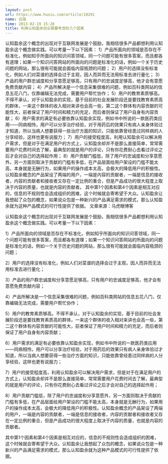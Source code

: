 ```yaml
---
layout: post
url: https://www.huxiu.com/article/10291
name: 云瑞
time: 2013-02-19 15:28
title: 利用认知盈余创业需要考虑的几个因素
---
```

认知盈余这个概念的出现对于互联网发展是个鼓励，我相信很多产品都想利用认知盈余这个概念做实践。可以考量一下以下因素： 1）产品所面向的领域是否存在不标准化，例如知乎所面向的知识问答领域，同一个问题可能有很多答案，而且都各有道理；如果一个知识问答网站的所面向的问题是标准化的话，例如一个关于历史问题的网站，那么很有可能就会面临内容瓶颈的问题； 2）用户的选择没有标准化，例如人们对菜谱的选择会过于主观，因人而异而无法用标准去进行量化； 3）产品的用户群忠诚度和分享意愿足够高，只有用户的忠诚度足够高，他才会有意愿免费贡献内容； 4）产品所解决是一个信息采集很难的问题，例如百科类网站的信息五花八门，仅靠编辑无法完成，需要用户帮忙协作； 5）用户的教育素质够高。不得不承认，对于认知盈余的实现，基于目前的社会发展阶段还是要找教育素质高的群体，一来这个群体的收入相对来讲也会高一些，第二这个群体有内容贡献的可能性大，前者保证了用户时间和精力的充足，而后者则保证了用户自身有内容贡献； 6）用户需求的满足有必要依靠认知盈余实现，例如书中所说的一款医药类应用——同病相怜，用户可以分享治疗经验，对于用药后的效果只有病人亲身体验过才知道，所以当病人想要获得一些治疗方面的知识，只能依靠曾经患过同样病的人分享经验，这样也更有说服力； 7）用户的接受程度高，利用认知盈余可以解决用户需求，但是对于在满足用户的方式上，认知盈余却并不是那么直接简单，常常需要用户花费时间去了解，最典型的就是用户的评论，只有你花费耐心去看过评论之后才会对自己的选择起作用； 8）用户贡献门槛低，除了用户的忠诚度和分享意愿外，另一方面则取决于贡献的门槛有多低，在产品层面给用户架设的门槛不能太高，本身就是无酬行为，如果用户的操作成本太高，会极大的降低用户的积极性。认知盈余概念的产品架设了两端的用户，一端是内容的贡献者，一端是信息的接收者，内容的贡献者和接收者又存在一定比例的重合，但是产品成功的很大程度上取决于内容的质量，也就是内容的贡献者。 其中第1个因素和第4个因素是相互对应的，信息的不规则性会造成组织的困难，这个时候就会寄希望于大众。认知盈余让我想起了众包的概念，如果说众包是一种新兴的产品满足需求的模式，那么认知盈余就为这种产品模式的可行性提供了依据。 文章来源：马虎眼博客

认知盈余这个概念的出现对于互联网发展是个鼓励，我相信很多产品都想利用认知盈余这个概念做实践。可以考量一下以下因素：

1）产品所面向的领域是否存在不标准化，例如知乎所面向的知识问答领域，同一个问题可能有很多答案，而且都各有道理；如果一个知识问答网站的所面向的问题是标准化的话，例如一个关于历史问题的网站，那么很有可能就会面临内容瓶颈的问题；

2）用户的选择没有标准化，例如人们对菜谱的选择会过于主观，因人而异而无法用标准去进行量化；

3）产品的用户群忠诚度和分享意愿足够高，只有用户的忠诚度足够高，他才会有意愿免费贡献内容；

4）产品所解决是一个信息采集很难的问题，例如百科类网站的信息五花八门，仅靠编辑无法完成，需要用户帮忙协作；

5）用户的教育素质够高。不得不承认，对于认知盈余的实现，基于目前的社会发展阶段还是要找教育素质高的群体，一来这个群体的收入相对来讲也会高一些，第二这个群体有内容贡献的可能性大，前者保证了用户时间和精力的充足，而后者则保证了用户自身有内容贡献；

6）用户需求的满足有必要依靠认知盈余实现，例如书中所说的一款医药类应用——同病相怜，用户可以分享治疗经验，对于用药后的效果只有病人亲身体验过才知道，所以当病人想要获得一些治疗方面的知识，只能依靠曾经患过同样病的人分享经验，这样也更有说服力；

7）用户的接受程度高，利用认知盈余可以解决用户需求，但是对于在满足用户的方式上，认知盈余却并不是那么直接简单，常常需要用户花费时间去了解，最典型的就是用户的评论，只有你花费耐心去看过评论之后才会对自己的选择起作用；

8）用户贡献门槛低，除了用户的忠诚度和分享意愿外，另一方面则取决于贡献的门槛有多低，在产品层面给用户架设的门槛不能太高，本身就是无酬行为，如果用户的操作成本太高，会极大的降低用户的积极性。认知盈余概念的产品架设了两端的用户，一端是内容的贡献者，一端是信息的接收者，内容的贡献者和接收者又存在一定比例的重合，但是产品成功的很大程度上取决于内容的质量，也就是内容的贡献者。

其中第1个因素和第4个因素是相互对应的，信息的不规则性会造成组织的困难，这个时候就会寄希望于大众。认知盈余让我想起了众包的概念，如果说众包是一种新兴的产品满足需求的模式，那么认知盈余就为这种产品模式的可行性提供了依据。

